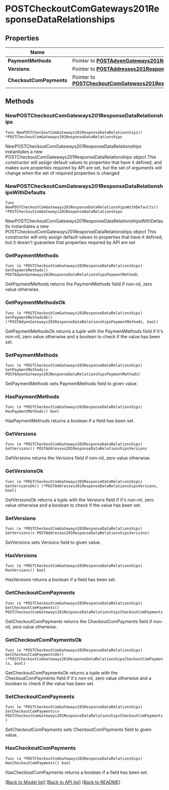# POSTCheckoutComGateways201ResponseDataRelationships

## Properties

Name | Type | Description | Notes
------------ | ------------- | ------------- | -------------
**PaymentMethods** | Pointer to [**POSTAdyenGateways201ResponseDataRelationshipsPaymentMethods**](POSTAdyenGateways201ResponseDataRelationshipsPaymentMethods.md) |  | [optional] 
**Versions** | Pointer to [**POSTAddresses201ResponseDataRelationshipsVersions**](POSTAddresses201ResponseDataRelationshipsVersions.md) |  | [optional] 
**CheckoutComPayments** | Pointer to [**POSTCheckoutComGateways201ResponseDataRelationshipsCheckoutComPayments**](POSTCheckoutComGateways201ResponseDataRelationshipsCheckoutComPayments.md) |  | [optional] 

## Methods

### NewPOSTCheckoutComGateways201ResponseDataRelationships

`func NewPOSTCheckoutComGateways201ResponseDataRelationships() *POSTCheckoutComGateways201ResponseDataRelationships`

NewPOSTCheckoutComGateways201ResponseDataRelationships instantiates a new POSTCheckoutComGateways201ResponseDataRelationships object
This constructor will assign default values to properties that have it defined,
and makes sure properties required by API are set, but the set of arguments
will change when the set of required properties is changed

### NewPOSTCheckoutComGateways201ResponseDataRelationshipsWithDefaults

`func NewPOSTCheckoutComGateways201ResponseDataRelationshipsWithDefaults() *POSTCheckoutComGateways201ResponseDataRelationships`

NewPOSTCheckoutComGateways201ResponseDataRelationshipsWithDefaults instantiates a new POSTCheckoutComGateways201ResponseDataRelationships object
This constructor will only assign default values to properties that have it defined,
but it doesn't guarantee that properties required by API are set

### GetPaymentMethods

`func (o *POSTCheckoutComGateways201ResponseDataRelationships) GetPaymentMethods() POSTAdyenGateways201ResponseDataRelationshipsPaymentMethods`

GetPaymentMethods returns the PaymentMethods field if non-nil, zero value otherwise.

### GetPaymentMethodsOk

`func (o *POSTCheckoutComGateways201ResponseDataRelationships) GetPaymentMethodsOk() (*POSTAdyenGateways201ResponseDataRelationshipsPaymentMethods, bool)`

GetPaymentMethodsOk returns a tuple with the PaymentMethods field if it's non-nil, zero value otherwise
and a boolean to check if the value has been set.

### SetPaymentMethods

`func (o *POSTCheckoutComGateways201ResponseDataRelationships) SetPaymentMethods(v POSTAdyenGateways201ResponseDataRelationshipsPaymentMethods)`

SetPaymentMethods sets PaymentMethods field to given value.

### HasPaymentMethods

`func (o *POSTCheckoutComGateways201ResponseDataRelationships) HasPaymentMethods() bool`

HasPaymentMethods returns a boolean if a field has been set.

### GetVersions

`func (o *POSTCheckoutComGateways201ResponseDataRelationships) GetVersions() POSTAddresses201ResponseDataRelationshipsVersions`

GetVersions returns the Versions field if non-nil, zero value otherwise.

### GetVersionsOk

`func (o *POSTCheckoutComGateways201ResponseDataRelationships) GetVersionsOk() (*POSTAddresses201ResponseDataRelationshipsVersions, bool)`

GetVersionsOk returns a tuple with the Versions field if it's non-nil, zero value otherwise
and a boolean to check if the value has been set.

### SetVersions

`func (o *POSTCheckoutComGateways201ResponseDataRelationships) SetVersions(v POSTAddresses201ResponseDataRelationshipsVersions)`

SetVersions sets Versions field to given value.

### HasVersions

`func (o *POSTCheckoutComGateways201ResponseDataRelationships) HasVersions() bool`

HasVersions returns a boolean if a field has been set.

### GetCheckoutComPayments

`func (o *POSTCheckoutComGateways201ResponseDataRelationships) GetCheckoutComPayments() POSTCheckoutComGateways201ResponseDataRelationshipsCheckoutComPayments`

GetCheckoutComPayments returns the CheckoutComPayments field if non-nil, zero value otherwise.

### GetCheckoutComPaymentsOk

`func (o *POSTCheckoutComGateways201ResponseDataRelationships) GetCheckoutComPaymentsOk() (*POSTCheckoutComGateways201ResponseDataRelationshipsCheckoutComPayments, bool)`

GetCheckoutComPaymentsOk returns a tuple with the CheckoutComPayments field if it's non-nil, zero value otherwise
and a boolean to check if the value has been set.

### SetCheckoutComPayments

`func (o *POSTCheckoutComGateways201ResponseDataRelationships) SetCheckoutComPayments(v POSTCheckoutComGateways201ResponseDataRelationshipsCheckoutComPayments)`

SetCheckoutComPayments sets CheckoutComPayments field to given value.

### HasCheckoutComPayments

`func (o *POSTCheckoutComGateways201ResponseDataRelationships) HasCheckoutComPayments() bool`

HasCheckoutComPayments returns a boolean if a field has been set.


[[Back to Model list]](../README.md#documentation-for-models) [[Back to API list]](../README.md#documentation-for-api-endpoints) [[Back to README]](../README.md)


